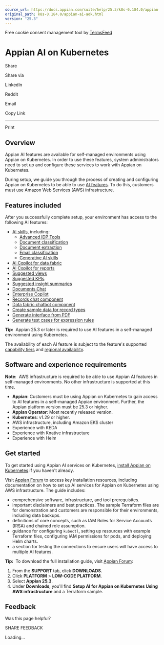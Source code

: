 ```yaml
---
source_url: https://docs.appian.com/suite/help/25.3/k8s-0.184.0/appian-ai-aok.html
original_path: k8s-0.184.0/appian-ai-aok.html
version: "25.3"
---
```


Free cookie consent management tool by [TermsFeed](https://www.termsfeed.com/)

# Appian AI on Kubernetes

Share

Share via

LinkedIn

Reddit

Email

Copy Link

* * *

Print

## Overview

Appian AI features are available for self-managed environments using Appian on Kubernetes. In order to use these features, system administrators need to set up and configure these services to work with Appian on Kubernetes.

During setup, we guide you through the process of creating and configuring Appian on Kubernetes to be able to use [AI features](#features-included). To do this, customers must use Amazon Web Services (AWS) infrastructure.

## Features included

After you successfully complete setup, your environment has access to the following AI features:

-   [AI skills](https://docs.appian.com/suite/help/latest/ai-skills-intro.html), including:
    -   [Advanced IDP Tools](https://docs.appian.com/suite/help/latest/create-skill-advanced-idp-tools.html)
    -   [Document classification](https://docs.appian.com/suite/help/latest/create-skill-doc-classify.html)
    -   [Document extraction](https://docs.appian.com/suite/help/latest/create-skill-doc-extraction.html)
    -   [Email classification](https://docs.appian.com/suite/help/latest/create-skill-email-classify.html)
    -   [Generative AI skills](https://docs.appian.com/suite/help/latest/gen-ai-skills.html)
-   [AI Copilot for data fabric](https://docs.appian.com/suite/help/latest/allow-users-to-build-reports.html#ai-copilot-for-data-fabric)
-   [AI Copilot for reports](https://docs.appian.com/suite/help/latest/allow-users-to-build-reports.html#ai-copilot-for-reports)
-   [Suggested views](https://docs.appian.com/suite/help/latest/process-views.html#create-a-view)
-   [Suggested KPIs](https://docs.appian.com/suite/help/latest/process-custom-kpis.html#create-a-kpi)
-   [Suggested insight summaries](https://docs.appian.com/suite/help/latest/collaborate-on-insight.html#add-a-description-to-a-saved-insight)
-   [Documents Chat](https://docs.appian.com/suite/help/latest/Documents_Chat_Component.html)
-   [Enterprise Copilot](https://docs.appian.com/suite/help/latest/user-copilot.html#enterprise-copilot)
-   [Records chat component](https://docs.appian.com/suite/help/latest/Records_Chat_Component.html)
-   [Data fabric chatbot component](https://docs.appian.com/suite/help/latest/Data-Fabric-Chatbot-Component.html)
-   [Create sample data for record types](https://docs.appian.com/suite/help/latest/records-create-sample-data.html)
-   [Generate interface from PDF](https://docs.appian.com/suite/help/latest/dev-copilot.html#generate-an-interface-from-a-pdf)
-   [Generate test cases for expression rules](https://docs.appian.com/suite/help/latest/Expression_Rule_Testing.html#generate-test-cases-with-ai)

**Tip:**  Appian 25.3 or later is required to use AI features in a self-managed environment using Kubernetes.

The availability of each AI feature is subject to the feature's supported [capability tiers](../Appian_Tiers.html) and [regional availability](../security-compliance.html).

## Software and experience requirements

**Note:**  AWS infrastructure is required to be able to use Appian AI features in self-managed environments. No other infrastructure is supported at this time.

-   **Appian**: Customers must be using Appian on Kubernetes to gain access to AI features in a self-managed Appian environment. Further, the Appian platform version must be 25.3 or higher.
-   **Appian Operator**: Most recently released version.
-   **Kubernetes**: v1.29 or higher.
-   AWS infrastructure, including Amazon EKS cluster
-   Experience with KEDA
-   Experience with Knative infrastructure
-   Experience with Helm

## Get started

To get started using Appian AI services on Kubernetes, [install Appian on Kubernetes](install-appian-on-k8s.html) if you haven't already.

Visit [Appian Forum](https://forum.appian.com/suite/sites/myappian/page/support) to access key installation resources, including documentation on how to set up AI services for Appian on Kubernetes using AWS infrastructure. The guide includes:

-   comprehensive software, infrastructure, and tool prerequisites.
-   important disclaimers and best practices. The sample Terraform files are for demonstration and customers are responsible for their environments, including data backups.
-   definitions of core concepts, such as IAM Roles for Service Accounts (IRSA) and chained role assumption.
-   guidance for configuring `kubectl`, setting up resources with example Terraform files, configuring IAM permissions for pods, and deploying Helm charts.
-   a section for testing the connections to ensure users will have access to multiple AI features.

**Tip:**  To download the full installation guide, visit [Appian Forum](https://forum.appian.com/suite/sites/myappian/page/support):

1.  From the **SUPPORT** tab, click **DOWNLOADS**.
2.  Click **PLATFORM** > **LOW-CODE PLATFORM**.
3.  Select **Appian 25.3**.
4.  Under **Downloads**, you'll find **Setup AI for Appian on Kubernetes Using AWS infrastructure** and a Terraform sample.

## Feedback

Was this page helpful?

SHARE FEEDBACK

Loading...